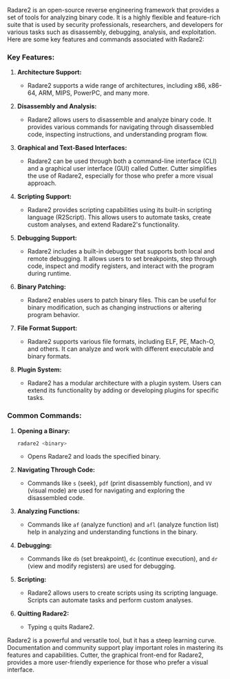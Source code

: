 Radare2 is an open-source reverse engineering framework that provides a set of tools for analyzing binary code. It is a highly flexible and feature-rich suite that is used by security professionals, researchers, and developers for various tasks such as disassembly, debugging, analysis, and exploitation. Here are some key features and commands associated with Radare2:

### Key Features:

1. **Architecture Support:**
   - Radare2 supports a wide range of architectures, including x86, x86-64, ARM, MIPS, PowerPC, and many more.

2. **Disassembly and Analysis:**
   - Radare2 allows users to disassemble and analyze binary code. It provides various commands for navigating through disassembled code, inspecting instructions, and understanding program flow.

3. **Graphical and Text-Based Interfaces:**
   - Radare2 can be used through both a command-line interface (CLI) and a graphical user interface (GUI) called Cutter. Cutter simplifies the use of Radare2, especially for those who prefer a more visual approach.

4. **Scripting Support:**
   - Radare2 provides scripting capabilities using its built-in scripting language (R2Script). This allows users to automate tasks, create custom analyses, and extend Radare2's functionality.

5. **Debugging Support:**
   - Radare2 includes a built-in debugger that supports both local and remote debugging. It allows users to set breakpoints, step through code, inspect and modify registers, and interact with the program during runtime.

6. **Binary Patching:**
   - Radare2 enables users to patch binary files. This can be useful for binary modification, such as changing instructions or altering program behavior.

7. **File Format Support:**
   - Radare2 supports various file formats, including ELF, PE, Mach-O, and others. It can analyze and work with different executable and binary formats.

8. **Plugin System:**
   - Radare2 has a modular architecture with a plugin system. Users can extend its functionality by adding or developing plugins for specific tasks.

### Common Commands:

1. **Opening a Binary:**
   ```bash
   radare2 <binary>
   ```
   - Opens Radare2 and loads the specified binary.

2. **Navigating Through Code:**
   - Commands like `s` (seek), `pdf` (print disassembly function), and `VV` (visual mode) are used for navigating and exploring the disassembled code.

3. **Analyzing Functions:**
   - Commands like `af` (analyze function) and `afl` (analyze function list) help in analyzing and understanding functions in the binary.

4. **Debugging:**
   - Commands like `db` (set breakpoint), `dc` (continue execution), and `dr` (view and modify registers) are used for debugging.

5. **Scripting:**
   - Radare2 allows users to create scripts using its scripting language. Scripts can automate tasks and perform custom analyses.

6. **Quitting Radare2:**
   - Typing `q` quits Radare2.

Radare2 is a powerful and versatile tool, but it has a steep learning curve. Documentation and community support play important roles in mastering its features and capabilities. Cutter, the graphical front-end for Radare2, provides a more user-friendly experience for those who prefer a visual interface.